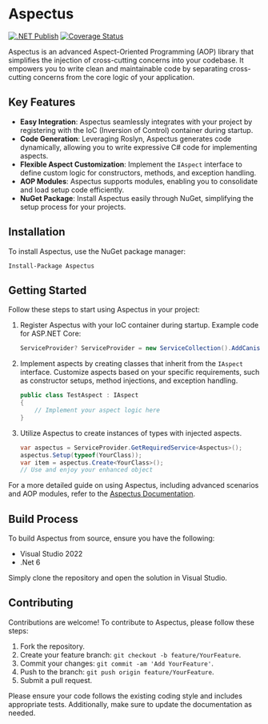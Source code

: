 # Aspectus

[![.NET Publish](https://github.com/JaCraig/Aspectus/actions/workflows/dotnet-publish.yml/badge.svg)](https://github.com/JaCraig/Aspectus/actions/workflows/dotnet-publish.yml) [![Coverage Status](https://coveralls.io/repos/github/JaCraig/Aspectus/badge.svg?branch=master)](https://coveralls.io/github/JaCraig/Aspectus?branch=master)

Aspectus is an advanced Aspect-Oriented Programming (AOP) library that simplifies the injection of cross-cutting concerns into your codebase. It empowers you to write clean and maintainable code by separating cross-cutting concerns from the core logic of your application.

## Key Features

- **Easy Integration**: Aspectus seamlessly integrates with your project by registering with the IoC (Inversion of Control) container during startup.
- **Code Generation**: Leveraging Roslyn, Aspectus generates code dynamically, allowing you to write expressive C# code for implementing aspects.
- **Flexible Aspect Customization**: Implement the `IAspect` interface to define custom logic for constructors, methods, and exception handling.
- **AOP Modules**: Aspectus supports modules, enabling you to consolidate and load setup code efficiently.
- **NuGet Package**: Install Aspectus easily through NuGet, simplifying the setup process for your projects.

## Installation

To install Aspectus, use the NuGet package manager:

```
Install-Package Aspectus
```

## Getting Started

Follow these steps to start using Aspectus in your project:

1. Register Aspectus with your IoC container during startup. Example code for ASP.NET Core:

   ```csharp
   ServiceProvider? ServiceProvider = new ServiceCollection().AddCanisterModules()?.BuildServiceProvider();
   ```

2. Implement aspects by creating classes that inherit from the `IAspect` interface. Customize aspects based on your specific requirements, such as constructor setups, method injections, and exception handling.

   ```csharp
   public class TestAspect : IAspect
   {
       // Implement your aspect logic here
   }
   ```

3. Utilize Aspectus to create instances of types with injected aspects.

   ```csharp
   var aspectus = ServiceProvider.GetRequiredService<Aspectus>();
   aspectus.Setup(typeof(YourClass));
   var item = aspectus.Create<YourClass>();
   // Use and enjoy your enhanced object
   ```

For a more detailed guide on using Aspectus, including advanced scenarios and AOP modules, refer to the [Aspectus Documentation](https://jacraig.github.io/Aspectus/articles/intro.html).

## Build Process

To build Aspectus from source, ensure you have the following:

- Visual Studio 2022
- .Net 6

Simply clone the repository and open the solution in Visual Studio.

## Contributing

Contributions are welcome! To contribute to Aspectus, please follow these steps:

1. Fork the repository.
2. Create your feature branch: `git checkout -b feature/YourFeature`.
3. Commit your changes: `git commit -am 'Add YourFeature'`.
4. Push to the branch: `git push origin feature/YourFeature`.
5. Submit a pull request.

Please ensure your code follows the existing coding style and includes appropriate tests. Additionally, make sure to update the documentation as needed.
